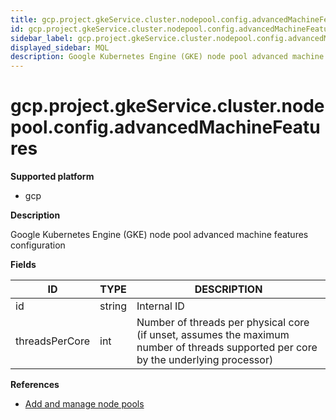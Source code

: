 ```yaml
---
title: gcp.project.gkeService.cluster.nodepool.config.advancedMachineFeatures
id: gcp.project.gkeService.cluster.nodepool.config.advancedMachineFeatures
sidebar_label: gcp.project.gkeService.cluster.nodepool.config.advancedMachineFeatures
displayed_sidebar: MQL
description: Google Kubernetes Engine (GKE) node pool advanced machine features configuration
---
```


# gcp.project.gkeService.cluster.nodepool.config.advancedMachineFeatures

**Supported platform**

- gcp

**Description**

Google Kubernetes Engine (GKE) node pool advanced machine features configuration

**Fields**

| ID             | TYPE   | DESCRIPTION                                                                                                                          |
| -------------- | ------ | ------------------------------------------------------------------------------------------------------------------------------------ |
| id             | string | Internal ID                                                                                                                          |
| threadsPerCore | int    | Number of threads per physical core (if unset, assumes the maximum number of threads supported per core by the underlying processor) |

**References**

- [Add and manage node pools](https://cloud.google.com/kubernetes-engine/docs/how-to/node-pools)

